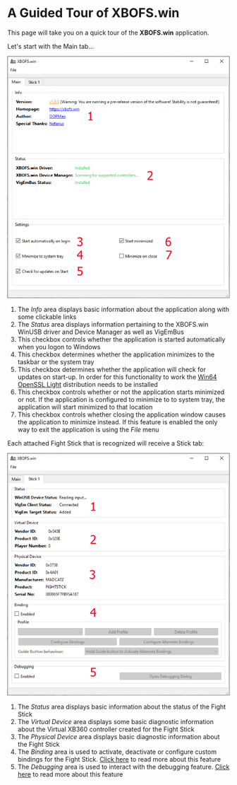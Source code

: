 # A Guided Tour of XBOFS.win

This page will take you on a quick tour of the **XBOFS.win** application.

Let's start with the Main tab...

![](images/application_guide/main_tab.png)

1. The *Info* area displays basic information about the application along with some clickable links
2. The *Status* area displays information pertaining to the XBOFS.win WinUSB driver and Device Manager as well as VigEmBus
3. This checkbox controls whether the application is started automatically when you logon to Windows
4. This checkbox determines whether the application minimizes to the taskbar or the system tray
5. This checkbox determines whether the application will check for updates on start-up. In order for this functionality to
   work the [Win64 OpenSSL Light](http://slproweb.com/products/Win32OpenSSL.html) distribution needs to be installed
6. This checkbox controls whether or not the application starts minimized or not. If the application is configured to minimize to 
   to system tray, the application will start minimized to that location
7. This checkbox controls whether closing the application window causes the application to minimize instead. If this feature is
   enabled the only way to exit the application is using the *File* menu

Each attached Fight Stick that is recognized will receive a Stick tab:

![](images/application_guide/device_tab.png)

1. The *Status* area displays basic information about the status of the Fight Stick
2. The *Virtual Device* area displays some basic diagnostic information about the Virtual XB360 controller created for the Fight Stick 
3. The *Physical Device* area displays basic diagnostic information about the Fight Stick
4. The *Binding* area is used to activate, deactivate or configure custom bindings for the Fight Stick. [Click here](/binding_guide.md) to read more about this feature
5. The *Debugging* area is used to interact with the debugging feature. [Click here](/debugging_guide.md) to read more about this feature


